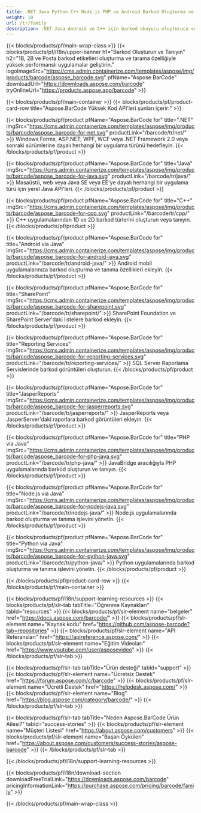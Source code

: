 ```yaml
---
title: .NET Java Python C++ Node.js PHP ve Android Barkod Oluşturma ve Tanıma Kitaplıkları 
weight: 10
url: /tr/family
description: .NET Java Android ve C++ için barkod okuyucu oluşturucu ve tarayıcı kitaplıkları. SharePoint SSRS JasperReports ve JasperServer'a barkod özellikleri ekleyin
---
```


{{< blocks/products/pf/main-wrap-class >}}
{{< blocks/products/pf/i18n/upper-banner h1="Barkod Oluşturun ve Tanıyın" h2="1B, 2B ve Posta barkod etiketleri oluşturma ve tarama özelliğiyle yüksek performanslı uygulamalar geliştirin." logoImageSrc="https://cms.admin.containerize.com/templates/aspose/img/products/barcode/aspose_barcode.svg" pfName="Aspose.BarCode" downloadUrl="https://downloads.aspose.com/barcode" tryOnlineUrl="https://products.aspose.app/barcode" >}}

{{< blocks/products/pf/main-container >}}
{{< blocks/products/pf/product-card-row title="Aspose.BarCode Yüksek Kod API'leri şunları içerir:" >}}

{{< blocks/products/pf/product pfName="Aspose.BarCode for" title=".NET" imgSrc="https://cms.admin.containerize.com/templates/aspose/img/products/barcode/aspose_barcode-for-net.svg" productLink="/barcode/tr/net/" >}}
Windows Forms, ASP.NET, WPF, WCF veya .NET Framework 2.0 veya sonraki sürümlerine dayalı herhangi bir uygulama türünü hedefleyin.
{{< /blocks/products/pf/product >}}

{{< blocks/products/pf/product pfName="Aspose.BarCode for" title="Java" imgSrc="https://cms.admin.containerize.com/templates/aspose/img/products/barcode/aspose_barcode-for-java.svg" productLink="/barcode/tr/java/" >}}
Masaüstü, web veya Java SE veya EE'ye dayalı herhangi bir uygulama türü için yerel Java API'leri.
{{< /blocks/products/pf/product >}}

{{< blocks/products/pf/product pfName="Aspose.BarCode for" title="C++" imgSrc="https://cms.admin.containerize.com/templates/aspose/img/products/barcode/aspose_barcode-for-cpp.svg" productLink="/barcode/tr/cpp/" >}}
C++ uygulamalarından 1D ve 2D barkod türlerini oluşturun veya tanıyın.
{{< /blocks/products/pf/product >}}

{{< blocks/products/pf/product pfName="Aspose.BarCode for" title="Android via Java" imgSrc="https://cms.admin.containerize.com/templates/aspose/img/products/barcode/aspose_barcode-for-android-java.svg" productLink="/barcode/tr/android-java/" >}}
Android mobil uygulamalarınıza barkod oluşturma ve tanıma özellikleri ekleyin.
{{< /blocks/products/pf/product >}}

{{< blocks/products/pf/product pfName="Aspose.BarCode for" title="SharePoint" imgSrc="https://cms.admin.containerize.com/templates/aspose/img/products/barcode/aspose_barcode-for-sharepoint.svg" productLink="/barcode/tr/sharepoint/" >}}
SharePoint Foundation ve SharePoint Server'daki listelere barkod ekleyin.
{{< /blocks/products/pf/product >}}

{{< blocks/products/pf/product pfName="Aspose.BarCode for" title="Reporting Services" imgSrc="https://cms.admin.containerize.com/templates/aspose/img/products/barcode/aspose_barcode-for-reporting-services.svg" productLink="/barcode/tr/reporting-services/" >}}
SQL Server Raporlama Servislerinde barkod görüntüleri oluşturun.
{{< /blocks/products/pf/product >}}

{{< blocks/products/pf/product pfName="Aspose.BarCode for" title="JasperReports" imgSrc="https://cms.admin.containerize.com/templates/aspose/img/products/barcode/aspose_barcode-for-jasperreports.svg" productLink="/barcode/tr/jasperreports/" >}}
JasperReports veya JasperServer'daki raporlara barkod görüntüleri ekleyin.
{{< /blocks/products/pf/product >}}

{{< blocks/products/pf/product pfName="Aspose.BarCode for" title="PHP via Java" imgSrc="https://cms.admin.containerize.com/templates/aspose/img/products/barcode/aspose_barcode-for-php-java.svg" productLink="/barcode/tr/php-java/" >}}
JavaBridge aracılığıyla PHP uygulamalarında barkod oluşturun ve tanıyın.
{{< /blocks/products/pf/product >}}

{{< blocks/products/pf/product pfName="Aspose.BarCode for" title="Node.js via Java" imgSrc="https://cms.admin.containerize.com/templates/aspose/img/products/barcode/aspose_barcode-for-nodejs-java.svg" productLink="/barcode/tr/nodejs-java/" >}}
Node.js uygulamalarında barkod oluşturma ve tanıma işlevini yönetin.
{{< /blocks/products/pf/product >}}

{{< blocks/products/pf/product pfName="Aspose.BarCode for" title="Python via Java" imgSrc="https://cms.admin.containerize.com/templates/aspose/img/products/barcode/aspose_barcode-for-python-java.svg" productLink="/barcode/tr/python-java/" >}}
Python uygulamalarında barkod oluşturma ve tanıma işlevini yönetin.
{{< /blocks/products/pf/product >}}

{{< /blocks/products/pf/product-card-row >}}
{{< /blocks/products/pf/main-container >}}

{{< blocks/products/pf/i18n/support-learning-resources >}}
{{< blocks/products/pf/slr-tab tabTitle="Öğrenme Kaynakları" tabId="resources" >}}
{{< blocks/products/pf/slr-element name="belgeler" href="https://docs.aspose.com/barcode/" >}}
{{< blocks/products/pf/slr-element name="Kaynak kodu" href="https://github.com/aspose-barcode?tab=repositories" >}}
{{< blocks/products/pf/slr-element name="API Referansları" href="https://apireference.aspose.com/" >}}
{{< blocks/products/pf/slr-element name="Eğitim Videoları" href="https://www.youtube.com/user/asposevideo" >}}
{{< /blocks/products/pf/slr-tab >}}

{{< blocks/products/pf/slr-tab tabTitle="Ürün desteği" tabId="support" >}}
{{< blocks/products/pf/slr-element name="Ücretsiz Destek" href="https://forum.aspose.com/c/barcode" >}}
{{< blocks/products/pf/slr-element name="Ücretli Destek" href="https://helpdesk.aspose.com/" >}}
{{< blocks/products/pf/slr-element name="Blog" href="https://blog.aspose.com/category/barcode/" >}}
{{< /blocks/products/pf/slr-tab >}}

{{< blocks/products/pf/slr-tab tabTitle="Neden Aspose.BarCode Ürün Ailesi?" tabId="success-stories" >}}
{{< blocks/products/pf/slr-element name="Müşteri Listesi" href="https://about.aspose.com/customers" >}}
{{< blocks/products/pf/slr-element name="Başarı Öyküleri" href="https://about.aspose.com/customers/success-stories/aspose-barcode" >}}
{{< /blocks/products/pf/slr-tab >}}

{{< /blocks/products/pf/i18n/support-learning-resources >}}

{{< blocks/products/pf/i18n/download-section downloadFreeTrialLink="https://downloads.aspose.com/barcode" pricingInformationLink="https://purchase.aspose.com/pricing/barcode/family" >}}

{{< /blocks/products/pf/main-wrap-class >}}
